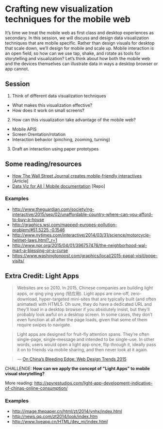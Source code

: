 # Crafting new visualization techniques for the mobile web

It’s time we treat the mobile web as first class and desktop experiences as secondary. In this session, we will discuss and design data visualization techniques that are mobile specific. Rather than design visuals for desktop that scale down, we’ll design for mobile and scale up. Mobile interaction is an open field, so how can we use tap, shake, and rotate as tools for storytelling and visualization? Let’s think about how both the mobile web and the devices themselves can illustrate data in ways a desktop browser or app cannot.

## Session

1. Think of different data visualization techniques 
  - What makes this visualization effective?
  - How does it work on small screens?
2. How can this visualization take advantage of the mobile web?
  - Mobile APIS
  - Screen Orentation/rotation
  - Interaction behavior (pinching, zooming, turning)
3. Draft an interaction using paper prototypes


## Some reading/resources
- [How The Wall Street Journal creates mobile-friendly interactives](https://www.journalism.co.uk/news/how-the-wall-street-journal-approaches-data-interactives-on-mobile/s2/a574385/) [Article]
- [Data Viz for All | Mobile documentation](https://github.com/julia67/data-viz-for-all/tree/master/Mobile) [Repo]

### Examples

- http://www.theguardian.com/society/ng-interactive/2015/sep/02/unaffordable-country-where-can-you-afford-to-buy-a-house
- http://graphics.wsj.com/mapped-europes-pollution-problem/#51.5225,-0.1546
- http://www.nytimes.com/interactive/2014/03/31/science/motorcycle-helmet-laws.html?_r=1
- http://www.npr.org/2015/04/01/396757476/the-neighborhood-wal-mart-a-blessing-or-a-curse
- https://www.washingtonpost.com/graphics/local/2015-papal-visit/pope-visits/

## Extra Credit: Light Apps

> Websites are so 2010. In 2015, Chinese companies are building light apps, or qing ying yong (轻应用). Light apps are one-off, zero-download, hyper-targeted mini-sites that are typically built (and often animated) with HTML5. Oh sure, they do have a dedicated URL and they’ll load in a desktop browser if you absolutely insist, but they’ll probably look awful on a desktop screen. In some cases, they don’t even function at all after the page loads, given that some of them require swipes to navigate.

> Light apps are designed for fruit-fly attention spans. They’re often single-page, single-message and intended to be single-use. In other words, users would open a light app once, flip through it, ideally pass it on to friends via mobile sharing, and then never look at it again.

> — [On China’s Bleeding Edge: Web Design Trends 2015](http://www.smashingmagazine.com/2015/02/china-web-design-trends-2015/)

CHALLENGE: **How can we apply the concept of "Light Apps" to mobile visual storytelling?**

More reading: http://spyrestudios.com/light-app-development-indicative-of-chinas-online-consumption/

### Examples

- http://image.thepaper.cn/html/zt/2014/ynhx/index.html
- http://news.qq.com/zt2014/look/index.htm
- http://www.liveapp.cn/HTML/dev_mi/index.html
